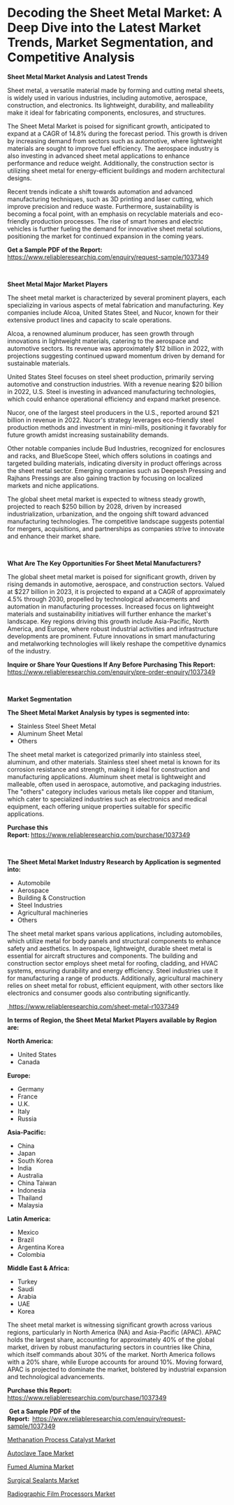 <p><h1>Decoding the Sheet Metal Market: A Deep Dive into the Latest Market Trends, Market Segmentation, and Competitive Analysis</h1></p><p><strong>Sheet Metal Market Analysis and Latest Trends</strong></p>
<p><p>Sheet metal, a versatile material made by forming and cutting metal sheets, is widely used in various industries, including automotive, aerospace, construction, and electronics. Its lightweight, durability, and malleability make it ideal for fabricating components, enclosures, and structures.</p><p>The Sheet Metal Market is poised for significant growth, anticipated to expand at a CAGR of 14.8% during the forecast period. This growth is driven by increasing demand from sectors such as automotive, where lightweight materials are sought to improve fuel efficiency. The aerospace industry is also investing in advanced sheet metal applications to enhance performance and reduce weight. Additionally, the construction sector is utilizing sheet metal for energy-efficient buildings and modern architectural designs.</p><p>Recent trends indicate a shift towards automation and advanced manufacturing techniques, such as 3D printing and laser cutting, which improve precision and reduce waste. Furthermore, sustainability is becoming a focal point, with an emphasis on recyclable materials and eco-friendly production processes. The rise of smart homes and electric vehicles is further fueling the demand for innovative sheet metal solutions, positioning the market for continued expansion in the coming years.</p></p>
<p><strong>Get a Sample PDF of the Report:&nbsp;</strong> <a href="https://www.reliableresearchiq.com/enquiry/request-sample/1037349?utm_campaign=1088&utm_medium=2&utm_source=Github&utm_content=ia&utm_term=11112024&utm_id=sheet-metal">https://www.reliableresearchiq.com/enquiry/request-sample/1037349</a></p>
<p>&nbsp;</p>
<p><strong>Sheet Metal Major Market Players</strong></p>
<p><p>The sheet metal market is characterized by several prominent players, each specializing in various aspects of metal fabrication and manufacturing. Key companies include Alcoa, United States Steel, and Nucor, known for their extensive product lines and capacity to scale operations. </p><p>Alcoa, a renowned aluminum producer, has seen growth through innovations in lightweight materials, catering to the aerospace and automotive sectors. Its revenue was approximately $12 billion in 2022, with projections suggesting continued upward momentum driven by demand for sustainable materials.</p><p>United States Steel focuses on steel sheet production, primarily serving automotive and construction industries. With a revenue nearing $20 billion in 2022, U.S. Steel is investing in advanced manufacturing technologies, which could enhance operational efficiency and expand market presence.</p><p>Nucor, one of the largest steel producers in the U.S., reported around $21 billion in revenue in 2022. Nucor's strategy leverages eco-friendly steel production methods and investment in mini-mills, positioning it favorably for future growth amidst increasing sustainability demands.</p><p>Other notable companies include Bud Industries, recognized for enclosures and racks, and BlueScope Steel, which offers solutions in coatings and targeted building materials, indicating diversity in product offerings across the sheet metal sector. Emerging companies such as Deepesh Pressing and Rajhans Pressings are also gaining traction by focusing on localized markets and niche applications.</p><p>The global sheet metal market is expected to witness steady growth, projected to reach $250 billion by 2028, driven by increased industrialization, urbanization, and the ongoing shift toward advanced manufacturing technologies. The competitive landscape suggests potential for mergers, acquisitions, and partnerships as companies strive to innovate and enhance their market share.</p></p>
<p>&nbsp;</p>
<p><strong>What Are The Key Opportunities For Sheet Metal Manufacturers?</strong></p>
<p><p>The global sheet metal market is poised for significant growth, driven by rising demands in automotive, aerospace, and construction sectors. Valued at $227 billion in 2023, it is projected to expand at a CAGR of approximately 4.5% through 2030, propelled by technological advancements and automation in manufacturing processes. Increased focus on lightweight materials and sustainability initiatives will further enhance the market's landscape. Key regions driving this growth include Asia-Pacific, North America, and Europe, where robust industrial activities and infrastructure developments are prominent. Future innovations in smart manufacturing and metalworking technologies will likely reshape the competitive dynamics of the industry.</p></p>
<p><strong>Inquire or Share Your Questions If Any Before Purchasing This Report:</strong> <a href="https://www.reliableresearchiq.com/enquiry/pre-order-enquiry/1037349?utm_campaign=1088&utm_medium=2&utm_source=Github&utm_content=ia&utm_term=11112024&utm_id=sheet-metal">https://www.reliableresearchiq.com/enquiry/pre-order-enquiry/1037349</a></p>
<p>&nbsp;</p>
<p><strong>Market Segmentation</strong></p>
<p><strong>The Sheet Metal Market Analysis by types is segmented into:</strong></p>
<p><ul><li>Stainless Steel Sheet Metal</li><li>Aluminum Sheet Metal</li><li>Others</li></ul></p>
<p><p>The sheet metal market is categorized primarily into stainless steel, aluminum, and other materials. Stainless steel sheet metal is known for its corrosion resistance and strength, making it ideal for construction and manufacturing applications. Aluminum sheet metal is lightweight and malleable, often used in aerospace, automotive, and packaging industries. The "others" category includes various metals like copper and titanium, which cater to specialized industries such as electronics and medical equipment, each offering unique properties suitable for specific applications.</p></p>
<p><strong>Purchase this Report:&nbsp;</strong><a href="https://www.reliableresearchiq.com/purchase/1037349?utm_campaign=1088&utm_medium=2&utm_source=Github&utm_content=ia&utm_term=11112024&utm_id=sheet-metal">https://www.reliableresearchiq.com/purchase/1037349</a></p>
<p>&nbsp;</p>
<p><strong>The Sheet Metal Market Industry Research by Application is segmented into:</strong></p>
<p><ul><li>Automobile</li><li>Aerospace</li><li>Building & Construction</li><li>Steel Industries</li><li>Agricultural machineries</li><li>Others</li></ul></p>
<p><p>The sheet metal market spans various applications, including automobiles, which utilize metal for body panels and structural components to enhance safety and aesthetics. In aerospace, lightweight, durable sheet metal is essential for aircraft structures and components. The building and construction sector employs sheet metal for roofing, cladding, and HVAC systems, ensuring durability and energy efficiency. Steel industries use it for manufacturing a range of products. Additionally, agricultural machinery relies on sheet metal for robust, efficient equipment, with other sectors like electronics and consumer goods also contributing significantly.</p></p>
<p><a href="https://www.reliableresearchiq.com/sheet-metal-r1037349?utm_campaign=1088&utm_medium=2&utm_source=Github&utm_content=ia&utm_term=11112024&utm_id=sheet-metal">&nbsp;https://www.reliableresearchiq.com/sheet-metal-r1037349</a></p>
<p><strong>In terms of Region, the Sheet Metal Market Players available by Region are:</strong></p>
<p>
    <p> <strong> North America: </strong>
        <ul>
            <li>United States</li>
            <li>Canada</li>
        </ul>
        </p> 
    <p> <strong> Europe: </strong>
        <ul>
            <li>Germany</li>
            <li>France</li>
            <li>U.K.</li>
            <li>Italy</li>
            <li>Russia</li>
        </ul>
        </p> 
    <p> <strong> Asia-Pacific: </strong>
        <ul>
            <li>China</li>
            <li>Japan</li>
            <li>South Korea</li>
            <li>India</li>
            <li>Australia</li>
            <li>China Taiwan</li>
            <li>Indonesia</li>
            <li>Thailand</li>
            <li>Malaysia</li>
        </ul>
        </p> 
    <p> <strong> Latin America: </strong>
        <ul>
            <li>Mexico</li>
            <li>Brazil</li>
            <li>Argentina Korea</li>
            <li>Colombia</li>
        </ul>
        </p> 
    <p> <strong> Middle East & Africa: </strong>
        <ul>
            <li>Turkey</li>
            <li>Saudi</li>
            <li>Arabia</li>
            <li>UAE</li>
            <li>Korea</li>
        </ul>
    </p>
    </p>
<p><p>The sheet metal market is witnessing significant growth across various regions, particularly in North America (NA) and Asia-Pacific (APAC). APAC holds the largest share, accounting for approximately 40% of the global market, driven by robust manufacturing sectors in countries like China, which itself commands about 30% of the market. North America follows with a 20% share, while Europe accounts for around 10%. Moving forward, APAC is projected to dominate the market, bolstered by industrial expansion and technological advancements.</p></p>
<p><strong>Purchase this Report: </strong><a href="https://www.reliableresearchiq.com/purchase/1037349?utm_campaign=1088&utm_medium=2&utm_source=Github&utm_content=ia&utm_term=11112024&utm_id=sheet-metal">https://www.reliableresearchiq.com/purchase/1037349</a></p>
<p>&nbsp;<strong>Get a Sample PDF of the Report:&nbsp;&nbsp;</strong><a href="https://www.reliableresearchiq.com/enquiry/request-sample/1037349?utm_campaign=1088&utm_medium=2&utm_source=Github&utm_content=ia&utm_term=11112024&utm_id=sheet-metal">https://www.reliableresearchiq.com/enquiry/request-sample/1037349</a></p>
<p><strong></strong></p>
<p><p><a href="https://www.linkedin.com/pulse/evolution-methanation-process-catalyst-market-key-shifts-fxstc?utm_campaign=1088&utm_medium=2&utm_source=Github&utm_content=ia&utm_term=11112024&utm_id=sheet-metal">Methanation Process Catalyst Market</a></p><p><a href="https://issuu.com/reportprime-2/docs/autoclave-tape-market-size-2030.ppt_a1d55dd3657e01?utm_campaign=1088&utm_medium=2&utm_source=Github&utm_content=ia&utm_term=11112024&utm_id=sheet-metal">Autoclave Tape Market</a></p><p><a href="https://github.com/alea79alre/Market-Research-Report-List-1/blob/main/fumed-alumina-market.md?utm_campaign=1088&utm_medium=2&utm_source=Github&utm_content=ia&utm_term=11112024&utm_id=sheet-metal">Fumed Alumina Market</a></p><p><a href="https://github.com/wanvigsqmunsenr/Market-Research-Report-List-1/blob/main/surgical-sealants-market.md?utm_campaign=1088&utm_medium=2&utm_source=Github&utm_content=ia&utm_term=11112024&utm_id=sheet-metal">Surgical Sealants Market</a></p><p><a href="https://issuu.com/reportprime-2/docs/radiographic-film-processors-market_783995d9d8b442?utm_campaign=1088&utm_medium=2&utm_source=Github&utm_content=ia&utm_term=11112024&utm_id=sheet-metal">Radiographic Film Processors Market</a></p></p>